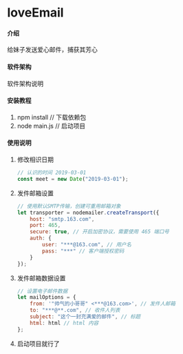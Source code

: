 # loveEmail

#### 介绍
给妹子发送爱心邮件，捕获其芳心

#### 软件架构
软件架构说明


#### 安装教程

1.  npm install // 下载依赖包
2.  node main.js // 启动项目

#### 使用说明

1. 修改相识日期

   ```javascript
   // 认识的时间 2019-03-01
   const meet = new Date("2019-03-01");
   ```

2.  发件邮箱设置

    ```javascript
    // 使用默认SMTP传输，创建可重用邮箱对象
    let transporter = nodemailer.createTransport({
        host: "smtp.163.com",
        port: 465,
        secure: true, // 开启加密协议，需要使用 465 端口号
        auth: {
            user: "***@163.com", // 用户名
            pass: "***" // 客户端授权密码
        }
    });
    ```

3.  发件邮箱数据设置

    ```javascript
    // 设置电子邮件数据
    let mailOptions = {
        from: '"帅气的小哥哥" <***@163.com>', // 发件人邮箱
        to: "***@**.com", // 收件人列表
        subject: "这个一封充满爱的邮件", // 标题
        html: html // html 内容
    };
    ```

4.  启动项目就行了

